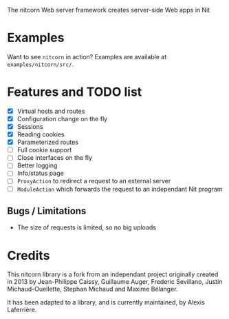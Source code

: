 The nitcorn Web server framework creates server-side Web apps in Nit

# Examples

Want to see `nitcorn` in action? Examples are available at `examples/nitcorn/src/`.

# Features and TODO list

 - [x] Virtual hosts and routes
 - [x] Configuration change on the fly
 - [x] Sessions
 - [x] Reading cookies
 - [x] Parameterized routes
 - [ ] Full cookie support
 - [ ] Close interfaces on the fly
 - [ ] Better logging
 - [ ] Info/status page
 - [ ] `ProxyAction` to redirect a request to an external server
 - [ ] `ModuleAction` which forwards the request to an independant Nit program

## Bugs / Limitations

* The size of requests is limited, so no big uploads

# Credits

This nitcorn library is a fork from an independant project originally created in 2013 by
Jean-Philippe Caissy, Guillaume Auger, Frederic Sevillano, Justin Michaud-Ouellette,
Stephan Michaud and Maxime Bélanger.

It has been adapted to a library, and is currently maintained, by Alexis Laferrière.
